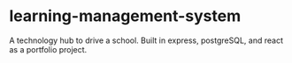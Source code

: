 # learning-management-system
A technology hub to drive a school. Built in express, postgreSQL, and react as a portfolio project. 
